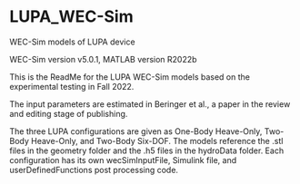 # LUPA_WEC-Sim

WEC-Sim models of LUPA device

WEC-Sim version v5.0.1, MATLAB version R2022b

This is the ReadMe for the LUPA WEC-Sim models based on the experimental testing in Fall 2022.

The input parameters are estimated in Beringer et al., a paper in the review and editing stage of publishing.

The three LUPA configurations are given as One-Body Heave-Only, Two-Body Heave-Only, and Two-Body Six-DOF. 
The models reference the .stl files in the geometry folder and the .h5 files in the hydroData folder. 
Each configuration has its own wecSimInputFile, Simulink file, and userDefinedFunctions post processing code.
